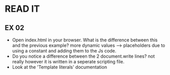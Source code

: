 # READ IT
## EX 02
* Open index.html in your browser. What is the difference between this and the previous example?
more dynamic values --> placeholders due to using a constant and adding them to the Js code. 
* Do you notice a difference between the 2 document.write lines? 
not really however it is written in a seperate scripting file. 
* Look at the 'Template literals' documentation



